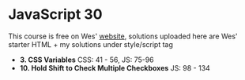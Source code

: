 # JavaScript 30

This course is free on Wes' [website](https://javascript30.com/ "JavaScript 30"), solutions uploaded here are Wes' starter HTML + my solutions under style/script tag

- **3. CSS Variables** CSS: 41 - 56, JS: 75-96
- **10. Hold Shift to Check Multiple Checkboxes** JS: 98 - 134
